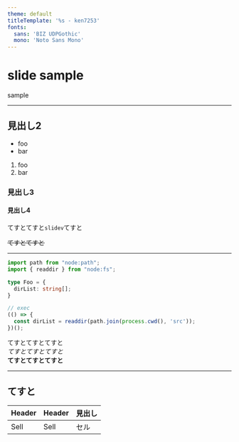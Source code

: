 ```yaml
---
theme: default
titleTemplate: '%s - ken7253'
fonts:
  sans: 'BIZ UDPGothic'
  mono: 'Noto Sans Mono'
---
```


# slide sample

sample

---

## 見出し2

- foo
- bar

1. foo
2. bar

### 見出し3

#### 見出し4

てすとてすと`slidev`てすと

~~てすとてすと~~

---

```ts
import path from "node:path";
import { readdir } from "node:fs";

type Foo = {
  dirList: string[];
}

// exec
(() => {
  const dirList = readdir(path.join(process.cwd(), 'src'));
})();
```

てすとてすとてすと  
*てすとてすとてすと*  
**てすとてすとてすと**

---

## てすと

| Header | Header | 見出し |
| ------ | ------ | ------ |
| Sell   | Sell   | セル   |
